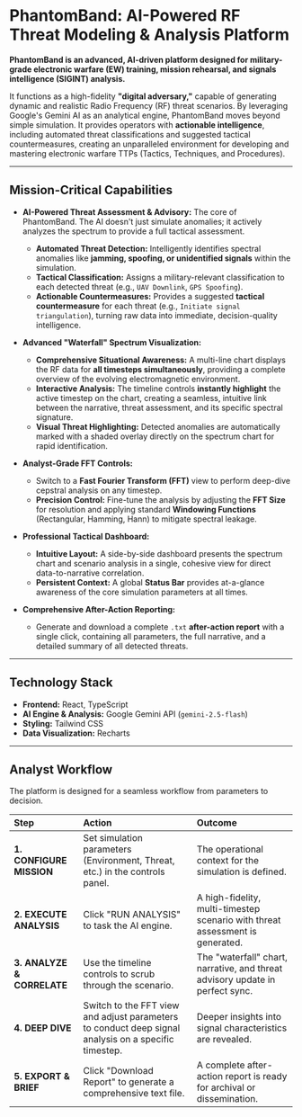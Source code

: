 # PhantomBand: AI-Powered RF Threat Modeling & Analysis Platform

**PhantomBand is an advanced, AI-driven platform designed for military-grade electronic warfare (EW) training, mission rehearsal, and signals intelligence (SIGINT) analysis.**

It functions as a high-fidelity **"digital adversary,"** capable of generating dynamic and realistic Radio Frequency (RF) threat scenarios. By leveraging Google's Gemini AI as an analytical engine, PhantomBand moves beyond simple simulation. It provides operators with **actionable intelligence**, including automated threat classifications and suggested tactical countermeasures, creating an unparalleled environment for developing and mastering electronic warfare TTPs (Tactics, Techniques, and Procedures).

---

## Mission-Critical Capabilities

-   **AI-Powered Threat Assessment & Advisory:** The core of PhantomBand. The AI doesn't just simulate anomalies; it actively analyzes the spectrum to provide a full tactical assessment.
    -   **Automated Threat Detection:** Intelligently identifies spectral anomalies like **jamming, spoofing, or unidentified signals** within the simulation.
    -   **Tactical Classification:** Assigns a military-relevant classification to each detected threat (e.g., `UAV Downlink`, `GPS Spoofing`).
    -   **Actionable Countermeasures:** Provides a suggested **tactical countermeasure** for each threat (e.g., `Initiate signal triangulation`), turning raw data into immediate, decision-quality intelligence.

-   **Advanced "Waterfall" Spectrum Visualization:**
    -   **Comprehensive Situational Awareness:** A multi-line chart displays the RF data for **all timesteps simultaneously**, providing a complete overview of the evolving electromagnetic environment.
    -   **Interactive Analysis:** The timeline controls **instantly highlight** the active timestep on the chart, creating a seamless, intuitive link between the narrative, threat assessment, and its specific spectral signature.
    -   **Visual Threat Highlighting:** Detected anomalies are automatically marked with a shaded overlay directly on the spectrum chart for rapid identification.

-   **Analyst-Grade FFT Controls:**
    -   Switch to a **Fast Fourier Transform (FFT)** view to perform deep-dive cepstral analysis on any timestep.
    -   **Precision Control:** Fine-tune the analysis by adjusting the **FFT Size** for resolution and applying standard **Windowing Functions** (Rectangular, Hamming, Hann) to mitigate spectral leakage.

-   **Professional Tactical Dashboard:**
    -   **Intuitive Layout:** A side-by-side dashboard presents the spectrum chart and scenario analysis in a single, cohesive view for direct data-to-narrative correlation.
    -   **Persistent Context:** A global **Status Bar** provides at-a-glance awareness of the core simulation parameters at all times.

-   **Comprehensive After-Action Reporting:**
    -   Generate and download a complete `.txt` **after-action report** with a single click, containing all parameters, the full narrative, and a detailed summary of all detected threats.

---

## Technology Stack

-   **Frontend:** React, TypeScript
-   **AI Engine & Analysis:** Google Gemini API (`gemini-2.5-flash`)
-   **Styling:** Tailwind CSS
-   **Data Visualization:** Recharts

---

## Analyst Workflow

The platform is designed for a seamless workflow from parameters to decision.

| Step                      | Action                                                                                             | Outcome                                                                |
| :------------------------ | :------------------------------------------------------------------------------------------------- | :--------------------------------------------------------------------- |
| **1. CONFIGURE MISSION**  | Set simulation parameters (Environment, Threat, etc.) in the controls panel.                       | The operational context for the simulation is defined.                 |
| **2. EXECUTE ANALYSIS**   | Click "RUN ANALYSIS" to task the AI engine.                                                        | A high-fidelity, multi-timestep scenario with threat assessment is generated. |
| **3. ANALYZE & CORRELATE** | Use the timeline controls to scrub through the scenario.                                           | The "waterfall" chart, narrative, and threat advisory update in perfect sync. |
| **4. DEEP DIVE**          | Switch to the FFT view and adjust parameters to conduct deep signal analysis on a specific timestep. | Deeper insights into signal characteristics are revealed.                |
| **5. EXPORT & BRIEF**     | Click "Download Report" to generate a comprehensive text file.                                     | A complete after-action report is ready for archival or dissemination. |